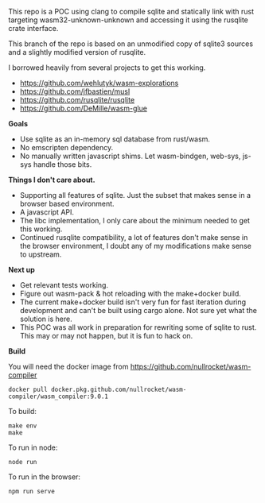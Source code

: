 This repo is a POC using clang to compile sqlite and statically link with rust targeting wasm32-unknown-unknown and accessing it using the rusqlite crate interface.

This branch of the repo is based on an unmodified copy of sqlite3 sources and a slightly modified version of rusqlite.  

I borrowed heavily from several projects to get this working. 
* https://github.com/wehlutyk/wasm-explorations
* https://github.com/jfbastien/musl
* https://github.com/rusqlite/rusqlite
* https://github.com/DeMille/wasm-glue


**Goals**
* Use sqlite as an in-memory sql database from rust/wasm.
* No emscripten dependency.
* No manually written javascript shims. Let wasm-bindgen, web-sys, js-sys handle those bits.


**Things I don't care about.**
* Supporting all features of sqlite. Just the subset that makes sense in a browser based environment.
* A javascript API. 
* The libc implementation, I only care about the minimum needed to get this working. 
* Continued rusqlite compatibility, a lot of features don't make sense in the browser environment, I doubt any
of my modifications make sense to upstream.


**Next up**
* Get relevant tests working.
* Figure out wasm-pack & hot reloading with the make+docker build. 
* The current make+docker build isn't very fun for fast iteration during development and can't be built using cargo alone.
Not sure yet what the solution is here. 
* This POC was all work in preparation for rewriting some of sqlite to rust. This may or may not happen, but it is fun to hack on.

**Build**

You will need the docker image from https://github.com/nullrocket/wasm-compiler 

```
docker pull docker.pkg.github.com/nullrocket/wasm-compiler/wasm_compiler:9.0.1
```
To build:
```
make env
make
```
To run in node:
```
node run
```

To run in the browser:
```
npm run serve
```